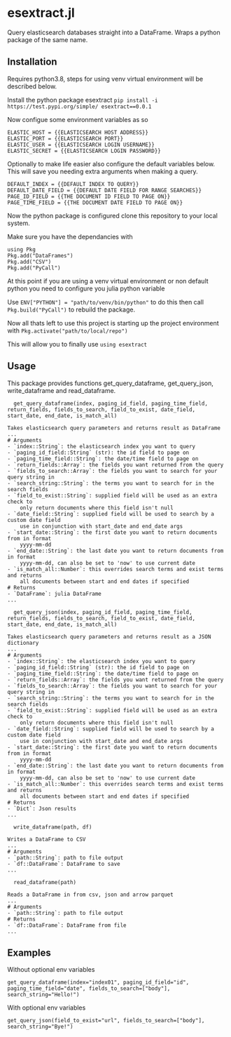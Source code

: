 # esextract.jl

Query elasticsearch databases straight into a DataFrame. Wraps a python package of the same name.

## Installation

Requires python3.8, steps for using venv virtual environment will be described below.

Install the python package esextract ```pip install -i https://test.pypi.org/simple/ esextract==0.0.1```

Now configue some environment variables as so

```
ELASTIC_HOST = {{ELASTICSEARCH HOST ADDRESS}}
ELASTIC_PORT = {{ELASTICSEARCH PORT}}
ELASTIC_USER = {{ELASTICSEARCH LOGIN USERNAME}}
ELASTIC_SECRET = {{ELASTICSEARCH LOGIN PASSWORD}}
```

Optionally to make life easier also configure the default variables below. This will save you needing extra arguments when making a query.

```
DEFAULT_INDEX = {{DEFAULT INDEX TO QUERY}}
DEFAULT_DATE_FIELD = {{DEFAULT DATE FIELD FOR RANGE SEARCHES}} 
PAGE_ID_FIELD = {{THE DOCUMENT ID FIELD TO PAGE ON}}
PAGE_TIME_FIELD = {{THE DOCUMENT DATE FIELD TO PAGE ON}}
```

Now the python package is configured clone this repository to your local system.

Make sure you have the dependancies with

```
using Pkg
Pkg.add("DataFrames")
Pkg.add("CSV")
Pkg.add("PyCall")
```

At this point if you are using a venv virtual environment or non default python you need to configure you julia python variable

Use ```ENV["PYTHON"] = "path/to/venv/bin/python"``` to do this then call ```Pkg.build("PyCall")``` to rebuild the package.

Now all thats left to use this project is starting up the project environment with ```Pkg.activate("path/to/local/repo")```

This will allow you to finally use ```using esextract```

## Usage

This package provides functions get_query_dataframe, get_query_json, write_dataframe and read_dataframe.

```
  get_query_dataframe(index, paging_id_field, paging_time_field, return_fields, fields_to_search, field_to_exist, date_field, start_date, end_date, is_match_all)
  
Takes elasticsearch query parameters and returns result as DataFrame
...
# Arguments
- `index::String`: the elasticsearch index you want to query
- `paging_id_field::String` (str): the id field to page on
- `paging_time_field::String`: the date/time field to page on
- `return_fields::Array`: the fields you want returned from the query
- `fields_to_search::Array`: the fields you want to search for your query string in
- `search_string::String`: the terms you want to search for in the search fields
- `field_to_exist::String`: supplied field will be used as an extra check to 
    only return documents where this field isn't null
- `date_field::String`: supplied field will be used to search by a custom date field
    use in conjunction with start_date and end_date args
- `start_date::String`: the first date you want to return documents from in format
    yyyy-mm-dd
- `end_date::String`: the last date you want to return documents from in format
    yyyy-mm-dd, can also be set to 'now' to use current date
- `is_match_all::Number`: this overrides search terms and exist terms and returns
    all documents between start and end dates if specified
# Returns 
- `DataFrame`: julia DataFrame
...
```

```
  get_query_json(index, paging_id_field, paging_time_field, return_fields, fields_to_search, field_to_exist, date_field, start_date, end_date, is_match_all)
  
Takes elasticsearch query parameters and returns result as a JSON dictionary
...
# Arguments
- `index::String`: the elasticsearch index you want to query
- `paging_id_field::String` (str): the id field to page on
- `paging_time_field::String`: the date/time field to page on
- `return_fields::Array`: the fields you want returned from the query
- `fields_to_search::Array`: the fields you want to search for your query string in
- `search_string::String`: the terms you want to search for in the search fields
- `field_to_exist::String`: supplied field will be used as an extra check to 
    only return documents where this field isn't null
- `date_field::String`: supplied field will be used to search by a custom date field
    use in conjunction with start_date and end_date args
- `start_date::String`: the first date you want to return documents from in format
    yyyy-mm-dd
- `end_date::String`: the last date you want to return documents from in format
    yyyy-mm-dd, can also be set to 'now' to use current date
- `is_match_all::Number`: this overrides search terms and exist terms and returns
    all documents between start and end dates if specified
# Returns 
- `Dict`: Json results
...
```

```
  write_dataframe(path, df)

Writes a DataFrame to CSV
...
# Arguments
- `path::String`: path to file output
- `df::DataFrame`: DataFrame to save
...
```

```
  read_dataframe(path)
  
Reads a DataFrame in from csv, json and arrow parquet
...
# Arguments
- `path::String`: path to file output
# Returns
- `df::DataFrame`: DataFrame from file
...
```

## Examples

Without optional env variables 

```get_query_dataframe(index="index01", paging_id_field="id", paging_time_field="date", fields_to_search=["body"], search_string="Hello!")```

With optional env variables

```get_query_json(field_to_exist="url", fields_to_search=["body"], search_string="Bye!")```

